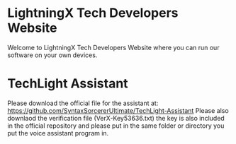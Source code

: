 # LightningX Tech Developers Website
Welcome to LightningX Tech Developers Website where you can run our software on your own devices.

# TechLight Assistant
Please download the official file for the assistant at: https://github.com/SyntaxSorcererUltimate/TechLight-Assistant
Please also downlaod the verification file (VerX-Key53636.txt) the key is also included in the official repository and please put in the same folder or directory you put the voice assistant program in.




